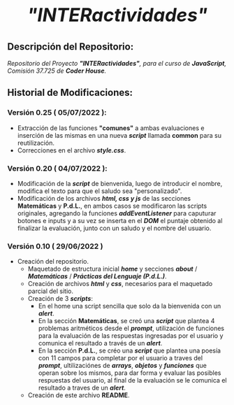 # *<h2 align=center>**"INTERactividades"**</h2>*

## **Descripción del Repositorio**:
*Repositorio del Proyecto **"INTERactividades"**, para el curso de ***JavaScript***, Comisión 37.725 de **Coder House**.*

## **Historial de Modificaciones**:

### Versión 0.25 ( 05/07/2022 ):
- Extracción de las funciones **"comunes"** a ambas evaluaciones e inserción de las mismas en una nueva ***script*** llamada **common** para su reutilización.
- Correcciones en el archivo ***style.css***.
### Versión 0.20 ( 04/07/2022 ):
- Modificación de la ***script*** de bienvenida, luego de introducir el nombre, modifica el texto para que el saludo sea "personalizado".
- Modificación de los archivos ***html, css y js*** de las secciones **Matemáticas** y **P.d.L.**, en ambos casos se modificaron las scripts originales, agregando la funciones ***addEventListener*** para caputurar botones e inputs y a su vez se inserta en el ***DOM***  el puntaje obtenido al finalizar la evaluación, junto con un saludo y el nombre del usuario.
### Versión 0.10 ( 29/06/2022 )
- Creación del repositorio.
    - Maquetado de estructura inicial ***home*** y secciones ***about*** / ***Matemáticas*** / ***Prácticas del Lenguaje (P.d.L.)***.
    - Creación de archivos ***html*** y ***css***, necesarios para el maquetado parcial del sitio.
    - Creación de 3 ***scripts***:
        - En el home una script sencilla que solo da la bienvenida con un ***alert***.
        - En la sección **Matemáticas**, se creó una ***script*** que plantea 4 problemas aritméticos desde el ***prompt***, utilización de funciones para la evaluación de las respuestas ingresadas por el usuario y comunica el resultado a través de un ***alert***.
        - En la sección **P.d.L.**, se créo una ***script*** que plantea una poesía con 11 campos para completar por el usuario a traves del ***prompt***, ultilizaciónes de ***arrays***, ***objetos*** y ***funciones*** que operan sobre los mismos, para dar forma y evaluar las posibles respuestas del usuario, al final de la evaluación se le comunica el resultado a traves de un ***alert***.  
    - Creación de este archivo **README**.


